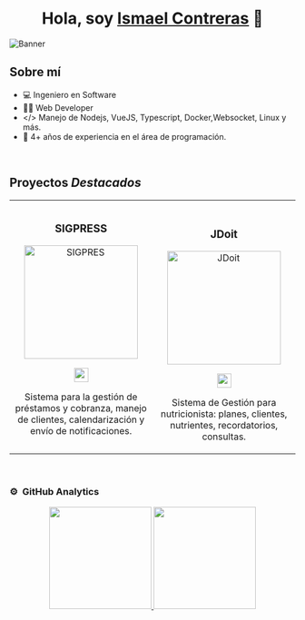 <div align="center">
<h1 align="center">Hola, soy <a href="https://aristi.dev">Ismael Contreras</a> 👋</h1>
</div>
<img src="https://res.cloudinary.com/atriontechsd/image/upload/v1720058058/Banner_Professional_xsjohy.jpg" alt="Banner">

## Sobre mí
- 💻 Ingeniero en Software 
- 👨‍💻 Web Developer
- </> Manejo de Nodejs, VueJS, Typescript, Docker,Websocket, Linux y más.
- 🚀 4+ años de experiencia en el área de programación.
<br>

## Proyectos *Destacados*
<table>
<tr>
<td width="50%">
<h3 align="center">SIGPRESS</h3>
<div align="center">
<img src="https://ismaelcm.dev/images/portfolio1.jpeg" height="200" alt="SIGPRES">
<p>
<a href="https://github.com/ingIsmaelCM/SIGPRES" target="_blank">
<img src="https://cdn.worldvectorlogo.com/logos/github-icon-2.svg" width="25">
</a>
</p>
<p>Sistema para la gestión de préstamos y cobranza, manejo de clientes, calendarización y envío de notificaciones.</p>
</div>
                                                                                      
</td>

<td width="50%">
               <br>
<h3 align="center">JDoit</h3>
<div align="center">                                       
<img src="https://ismaelcm.dev/images/portfolio2.jpeg" height="200" alt="JDoit">
<p>
<a href="https://github.com/ingIsmaelCM/jdoit" target="_blank">
<img src="https://cdn.worldvectorlogo.com/logos/github-icon-2.svg" width="25">
</a>
</p>
</p>Sistema de Gestión para nutricionista: planes, clientes, nutrientes, recordatorios, consultas.</p>
</div>                                                             
</table>                                                                                 
</div>
<br>

### ⚙️ &nbsp;GitHub Analytics

<p align="center">
<a href="https://github.com/ingIsmaelCM">
  <img height="180em" src="https://github-readme-stats-eight-theta.vercel.app/api?username=ingIsmaelCM&show_icons=true&theme=algolia&include_all_commits=true&count_private=true"/>
  <img height="180em" src="https://github-readme-stats-eight-theta.vercel.app/api/top-langs/?username=ingIsmaelCM&layout=compact&langs_count=8&theme=algolia"/>
</a>
</p>
